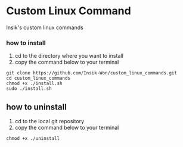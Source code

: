 # Custom Linux Command

Insik's custom linux commands

### how to install
1. cd to the directory where you want to install 
2. copy the command below to your terminal
```shell
git clone https://github.com/Insik-Won/custom_linux_commands.git
cd custom_linux_commands
chmod +x ./install.sh
sudo ./install.sh
```

## how to uninstall
1. cd to the local git repository
2. copy the command below to your terminal
```shell
chmod +x ./uninstall
```

